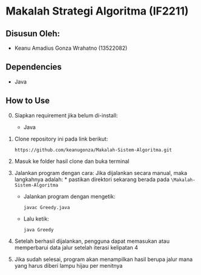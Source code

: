 # Makalah Strategi Algoritma (IF2211)
## Disusun Oleh:
* Keanu Amadius Gonza Wrahatno		(13522082)

## Dependencies 
- Java


## How to Use 
0. Siapkan requirement jika belum di-install:
    - Java

1. Clone repository ini pada link berikut:
    ```
    https://github.com/keanugonza/Makalah-Sistem-Algoritma.git 
    ```
2. Masuk ke folder hasil clone dan buka terminal

3. Jalankan program dengan cara:
    Jika dijalankan secara manual, maka langkahnya adalah:
    * 
      pastikan direktori sekarang berada pada `\Makalah-Sistem-Algoritma`
    * Jalankan program dengan mengetik:
      ```
      javac Greedy.java
      ```
    * Lalu ketik:
      ```
      java Greedy
      ```
5. Setelah berhasil dijalankan, pengguna dapat memasukan atau memperbarui data jalur setelah iterasi kelipatan 4
6. Jika sudah selesai, program akan menampilkan hasil berupa jalur mana yang harus diberi lampu hijau per menitnya